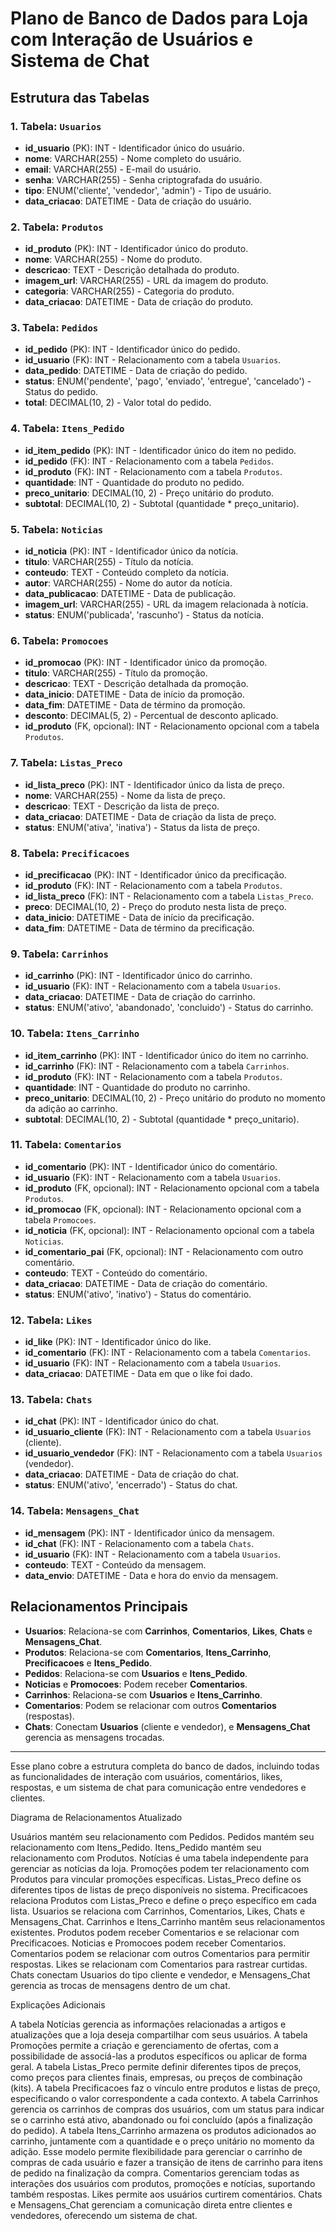 # Plano de Banco de Dados para Loja com Interação de Usuários e Sistema de Chat

## Estrutura das Tabelas

### 1. Tabela: `Usuarios`
- **id_usuario** (PK): INT - Identificador único do usuário.
- **nome**: VARCHAR(255) - Nome completo do usuário.
- **email**: VARCHAR(255) - E-mail do usuário.
- **senha**: VARCHAR(255) - Senha criptografada do usuário.
- **tipo**: ENUM('cliente', 'vendedor', 'admin') - Tipo de usuário.
- **data_criacao**: DATETIME - Data de criação do usuário.

### 2. Tabela: `Produtos`
- **id_produto** (PK): INT - Identificador único do produto.
- **nome**: VARCHAR(255) - Nome do produto.
- **descricao**: TEXT - Descrição detalhada do produto.
- **imagem_url**: VARCHAR(255) - URL da imagem do produto.
- **categoria**: VARCHAR(255) - Categoria do produto.
- **data_criacao**: DATETIME - Data de criação do produto.

### 3. Tabela: `Pedidos`
- **id_pedido** (PK): INT - Identificador único do pedido.
- **id_usuario** (FK): INT - Relacionamento com a tabela `Usuarios`.
- **data_pedido**: DATETIME - Data de criação do pedido.
- **status**: ENUM('pendente', 'pago', 'enviado', 'entregue', 'cancelado') - Status do pedido.
- **total**: DECIMAL(10, 2) - Valor total do pedido.

### 4. Tabela: `Itens_Pedido`
- **id_item_pedido** (PK): INT - Identificador único do item no pedido.
- **id_pedido** (FK): INT - Relacionamento com a tabela `Pedidos`.
- **id_produto** (FK): INT - Relacionamento com a tabela `Produtos`.
- **quantidade**: INT - Quantidade do produto no pedido.
- **preco_unitario**: DECIMAL(10, 2) - Preço unitário do produto.
- **subtotal**: DECIMAL(10, 2) - Subtotal (quantidade * preço_unitario).

### 5. Tabela: `Noticias`
- **id_noticia** (PK): INT - Identificador único da notícia.
- **titulo**: VARCHAR(255) - Título da notícia.
- **conteudo**: TEXT - Conteúdo completo da notícia.
- **autor**: VARCHAR(255) - Nome do autor da notícia.
- **data_publicacao**: DATETIME - Data de publicação.
- **imagem_url**: VARCHAR(255) - URL da imagem relacionada à notícia.
- **status**: ENUM('publicada', 'rascunho') - Status da notícia.

### 6. Tabela: `Promocoes`
- **id_promocao** (PK): INT - Identificador único da promoção.
- **titulo**: VARCHAR(255) - Título da promoção.
- **descricao**: TEXT - Descrição detalhada da promoção.
- **data_inicio**: DATETIME - Data de início da promoção.
- **data_fim**: DATETIME - Data de término da promoção.
- **desconto**: DECIMAL(5, 2) - Percentual de desconto aplicado.
- **id_produto** (FK, opcional): INT - Relacionamento opcional com a tabela `Produtos`.

### 7. Tabela: `Listas_Preco`
- **id_lista_preco** (PK): INT - Identificador único da lista de preço.
- **nome**: VARCHAR(255) - Nome da lista de preço.
- **descricao**: TEXT - Descrição da lista de preço.
- **data_criacao**: DATETIME - Data de criação da lista de preço.
- **status**: ENUM('ativa', 'inativa') - Status da lista de preço.

### 8. Tabela: `Precificacoes`
- **id_precificacao** (PK): INT - Identificador único da precificação.
- **id_produto** (FK): INT - Relacionamento com a tabela `Produtos`.
- **id_lista_preco** (FK): INT - Relacionamento com a tabela `Listas_Preco`.
- **preco**: DECIMAL(10, 2) - Preço do produto nesta lista de preço.
- **data_inicio**: DATETIME - Data de início da precificação.
- **data_fim**: DATETIME - Data de término da precificação.

### 9. Tabela: `Carrinhos`
- **id_carrinho** (PK): INT - Identificador único do carrinho.
- **id_usuario** (FK): INT - Relacionamento com a tabela `Usuarios`.
- **data_criacao**: DATETIME - Data de criação do carrinho.
- **status**: ENUM('ativo', 'abandonado', 'concluido') - Status do carrinho.

### 10. Tabela: `Itens_Carrinho`
- **id_item_carrinho** (PK): INT - Identificador único do item no carrinho.
- **id_carrinho** (FK): INT - Relacionamento com a tabela `Carrinhos`.
- **id_produto** (FK): INT - Relacionamento com a tabela `Produtos`.
- **quantidade**: INT - Quantidade do produto no carrinho.
- **preco_unitario**: DECIMAL(10, 2) - Preço unitário do produto no momento da adição ao carrinho.
- **subtotal**: DECIMAL(10, 2) - Subtotal (quantidade * preço_unitario).

### 11. Tabela: `Comentarios`
- **id_comentario** (PK): INT - Identificador único do comentário.
- **id_usuario** (FK): INT - Relacionamento com a tabela `Usuarios`.
- **id_produto** (FK, opcional): INT - Relacionamento opcional com a tabela `Produtos`.
- **id_promocao** (FK, opcional): INT - Relacionamento opcional com a tabela `Promocoes`.
- **id_noticia** (FK, opcional): INT - Relacionamento opcional com a tabela `Noticias`.
- **id_comentario_pai** (FK, opcional): INT - Relacionamento com outro comentário.
- **conteudo**: TEXT - Conteúdo do comentário.
- **data_criacao**: DATETIME - Data de criação do comentário.
- **status**: ENUM('ativo', 'inativo') - Status do comentário.

### 12. Tabela: `Likes`
- **id_like** (PK): INT - Identificador único do like.
- **id_comentario** (FK): INT - Relacionamento com a tabela `Comentarios`.
- **id_usuario** (FK): INT - Relacionamento com a tabela `Usuarios`.
- **data_criacao**: DATETIME - Data em que o like foi dado.

### 13. Tabela: `Chats`
- **id_chat** (PK): INT - Identificador único do chat.
- **id_usuario_cliente** (FK): INT - Relacionamento com a tabela `Usuarios` (cliente).
- **id_usuario_vendedor** (FK): INT - Relacionamento com a tabela `Usuarios` (vendedor).
- **data_criacao**: DATETIME - Data de criação do chat.
- **status**: ENUM('ativo', 'encerrado') - Status do chat.

### 14. Tabela: `Mensagens_Chat`
- **id_mensagem** (PK): INT - Identificador único da mensagem.
- **id_chat** (FK): INT - Relacionamento com a tabela `Chats`.
- **id_usuario** (FK): INT - Relacionamento com a tabela `Usuarios`.
- **conteudo**: TEXT - Conteúdo da mensagem.
- **data_envio**: DATETIME - Data e hora do envio da mensagem.

## Relacionamentos Principais

- **Usuarios**: Relaciona-se com **Carrinhos**, **Comentarios**, **Likes**, **Chats** e **Mensagens_Chat**.
- **Produtos**: Relaciona-se com **Comentarios**, **Itens_Carrinho**, **Precificacoes** e **Itens_Pedido**.
- **Pedidos**: Relaciona-se com **Usuarios** e **Itens_Pedido**.
- **Noticias** e **Promocoes**: Podem receber **Comentarios**.
- **Carrinhos**: Relaciona-se com **Usuarios** e **Itens_Carrinho**.
- **Comentarios**: Podem se relacionar com outros **Comentarios** (respostas).
- **Chats**: Conectam **Usuarios** (cliente e vendedor), e **Mensagens_Chat** gerencia as mensagens trocadas.

---

Esse plano cobre a estrutura completa do banco de dados, incluindo todas as funcionalidades de interação com usuários, comentários, likes, respostas, e um sistema de chat para comunicação entre vendedores e clientes.


Diagrama de Relacionamentos Atualizado

Usuários mantém seu relacionamento com Pedidos.
Pedidos mantém seu relacionamento com Itens_Pedido.
Itens_Pedido mantém seu relacionamento com Produtos.
Notícias é uma tabela independente para gerenciar as notícias da loja.
Promoções podem ter relacionamento com Produtos para vincular promoções específicas.
Listas_Preco define os diferentes tipos de listas de preço disponíveis no sistema.
Precificacoes relaciona Produtos com Listas_Preco e define o preço específico em cada lista.
Usuarios se relaciona com Carrinhos, Comentarios, Likes, Chats e Mensagens_Chat.
Carrinhos e Itens_Carrinho mantêm seus relacionamentos existentes.
Produtos podem receber Comentarios e se relacionar com Precificacoes.
Noticias e Promocoes podem receber Comentarios.
Comentarios podem se relacionar com outros Comentarios para permitir respostas.
Likes se relacionam com Comentarios para rastrear curtidas.
Chats conectam Usuarios do tipo cliente e vendedor, e Mensagens_Chat gerencia as trocas de mensagens dentro de um chat.


Explicações Adicionais

A tabela Notícias gerencia as informações relacionadas a artigos e atualizações que a loja deseja compartilhar com seus usuários.
A tabela Promoções permite a criação e gerenciamento de ofertas, com a possibilidade de associá-las a produtos específicos ou aplicar de forma geral.
A tabela Listas_Preco permite definir diferentes tipos de preços, como preços para clientes finais, empresas, ou preços de combinação (kits).
A tabela Precificacoes faz o vínculo entre produtos e listas de preço, especificando o valor correspondente a cada contexto.
A tabela Carrinhos gerencia os carrinhos de compras dos usuários, com um status para indicar se o carrinho está ativo, abandonado ou foi concluído (após a finalização do pedido).
A tabela Itens_Carrinho armazena os produtos adicionados ao carrinho, juntamente com a quantidade e o preço unitário no momento da adição.
Esse modelo permite flexibilidade para gerenciar o carrinho de compras de cada usuário e fazer a transição de itens de carrinho para itens de pedido na finalização da compra.
Comentarios gerenciam todas as interações dos usuários com produtos, promoções e notícias, suportando também respostas.
Likes permite aos usuários curtirem comentários.
Chats e Mensagens_Chat gerenciam a comunicação direta entre clientes e vendedores, oferecendo um sistema de chat.